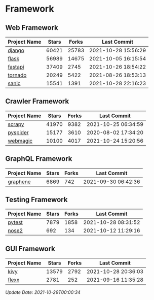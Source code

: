 # Framework

## Web Framework
| Project Name | Stars | Forks | Last Commit |
| ------------ | ----- | ----- | ----------- |
| [django](https://github.com/django/django) | 60421 | 25783 | 2021-10-28 15:56:29 |
| [flask](https://github.com/pallets/flask) | 56989 | 14675 | 2021-10-05 16:15:54 |
| [fastapi](https://github.com/tiangolo/fastapi) | 37409 | 2745 | 2021-10-26 18:54:22 |
| [tornado](https://github.com/tornadoweb/tornado) | 20249 | 5422 | 2021-08-26 18:53:13 |
| [sanic](https://github.com/sanic-org/sanic) | 15541 | 1391 | 2021-10-28 22:16:23 |

## Crawler Framework
| Project Name | Stars | Forks | Last Commit |
| ------------ | ----- | ----- | ----------- |
| [scrapy](https://github.com/scrapy/scrapy) | 41970 | 9382 | 2021-10-25 06:34:59 |
| [pyspider](https://github.com/binux/pyspider) | 15177 | 3610 | 2020-08-02 17:34:20 |
| [webmagic](https://github.com/code4craft/webmagic) | 10100 | 4017 | 2021-10-24 15:20:56 |

## GraphQL Framework
| Project Name | Stars | Forks | Last Commit |
| ------------ | ----- | ----- | ----------- |
| [graphene](https://github.com/graphql-python/graphene) | 6869 | 742 | 2021-09-30 06:42:36 |

## Testing Framework
| Project Name | Stars | Forks | Last Commit |
| ------------ | ----- | ----- | ----------- |
| [pytest](https://github.com/pytest-dev/pytest) | 7879 | 1858 | 2021-10-28 08:31:52 |
| [nose2](https://github.com/nose-devs/nose2) | 692 | 134 | 2021-10-12 11:29:16 |

## GUI Framework
| Project Name | Stars | Forks | Last Commit |
| ------------ | ----- | ----- | ----------- |
| [kivy](https://github.com/kivy/kivy) | 13579 | 2792 | 2021-10-28 20:36:03 |
| [flexx](https://github.com/flexxui/flexx) | 2781 | 252 | 2021-09-16 11:35:28 |

*Update Date: 2021-10-29T00:00:34*